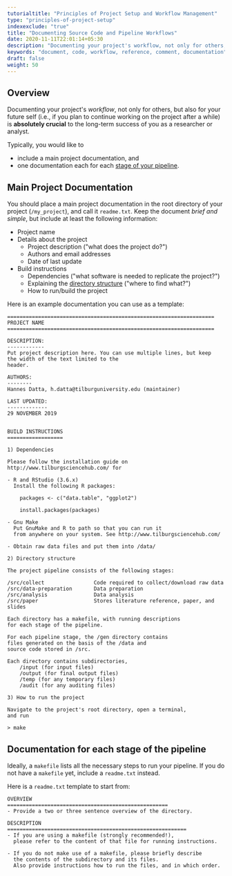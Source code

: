 ```yaml
---
tutorialtitle: "Principles of Project Setup and Workflow Management"
type: "principles-of-project-setup"
indexexclude: "true"
title: "Documenting Source Code and Pipeline Workflows"
date: 2020-11-11T22:01:14+05:30
description: "Documenting your project's workflow, not only for others, but also for your future self is absolutely crucial. Learn how."
keywords: "document, code, workflow, reference, comment, documentation"
draft: false
weight: 50
---
```


## Overview

Documenting your project's *workflow*, not only for others, but also for your future self (i.e., if you plan to continue working on the project
after a while) is **absolutely crucial** to the long-term success of you as a researcher or analyst.

Typically, you would like to

- include a main project documentation, and
- one documentation each for each [stage of your pipeline](../pipeline).

## Main Project Documentation

You should place a main project documentation in the root directory of your project (`/my_project`),
and call it `readme.txt`. Keep the document *brief and simple*, but include at
least the following information:

* Project name
* Details about the project
	* Project description ("what does the project do?")
	* Authors and email addresses
	* Date of last update
* Build instructions
	* Dependencies ("what software is needed to replicate the project?")
	* Explaining the [directory structure](../directories) ("where to find what?")
	* How to run/build the project

Here is an example documentation you can use as a template:


```
===================================================================
PROJECT NAME
===================================================================

DESCRIPTION:
------------
Put project description here. You can use multiple lines, but keep
the width of the text limited to the
header.

AUTHORS:
--------
Hannes Datta, h.datta@tilburguniversity.edu (maintainer)

LAST UPDATED:
-------------
29 NOVEMBER 2019


BUILD INSTRUCTIONS
==================

1) Dependencies

Please follow the installation guide on
http://www.tilburgsciencehub.com/ for

- R and RStudio (3.6.x)
  Install the following R packages:

	packages <- c("data.table", "ggplot2")

	install.packages(packages)

- Gnu Make
  Put GnuMake and R to path so that you can run it
  from anywhere on your system. See http://www.tilburgsciencehub.com/

- Obtain raw data files and put them into /data/

2) Directory structure

The project pipeline consists of the following stages:

/src/collect                Code required to collect/download raw data
/src/data-preparation       Data preparation
/src/analysis               Data analysis
/src/paper                  Stores literature reference, paper, and slides

Each directory has a makefile, with running descriptions
for each stage of the pipeline.

For each pipeline stage, the /gen directory contains
files generated on the basis of the /data and
source code stored in /src.

Each directory contains subdirectories,
	/input (for input files)
	/output (for final output files)
	/temp (for any temporary files)
	/audit (for any auditing files)

3) How to run the project

Navigate to the project's root directory, open a terminal,
and run

> make

```

## Documentation for each stage of the pipeline

Ideally, a `makefile` lists all the necessary steps to
run your pipeline. If you do not have a `makefile` yet, include
a `readme.txt` instead.

Here is a `readme.txt` template to start from:

```
OVERVIEW
====================================================
- Provide a two or three sentence overview of the directory.

DESCRIPTION
==========================================================
- If you are using a makefile (strongly recommended!),
  please refer to the content of that file for running instructions.

- If you do not make use of a makefile, please briefly describe
  the contents of the subdirectory and its files.
  Also provide instructions how to run the files, and in which order.

```
